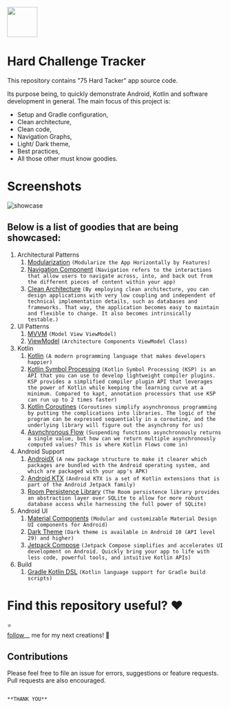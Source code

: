 <a href="https://play.google.com/store/apps/details?id=com.ondevop.a75hard"><img src="https://play.google.com/intl/en_us/badges/static/images/badges/en_badge_web_generic.png" height="70"></a>

# Hard Challenge Tracker

This repository contains "75 Hard Tacker" app source code.

Its purpose being, to quickly demonstrate Android, Kotlin and software development in general. The main focus of this project is:
- Setup and Gradle configuration,
- Clean architecture,
- Clean code,
- Navigation Graphs,
- Light/ Dark theme,
- Best practices,
- All those other must know goodies.

# Screenshots

![showcase](https://github.com/Rahulrajput101/Hard_Challenge_Tracker/assets/88555033/235cf8c3-e972-4353-a413-29e5db0d8b69)

## Below is a list of goodies that are being showcased:

1. Architectural Patterns
    1. [Modularization](https://medium.com/google-developer-experts/modularizing-android-applications-9e2d18f244a0)
       ```(Modularize the App Horizontally by Features)```
    2. [Navigation Component](https://developer.android.com/guide/navigation) ```(Navigation refers to the interactions that
       allow users to navigate across, into, and back out from the different pieces of content within your app)```
    3. [Clean Architecture](https://8thlight.com/blog/uncle-bob/2012/08/13/the-clean-architecture.html) ```(By employing
       clean architecture, you can design applications with very low coupling and independent of technical implementation
       details, such as databases and frameworks. That way, the application becomes easy to maintain and flexible to change.
       It also becomes intrinsically testable.)```
2. UI Patterns
    1. [MVVM](https://en.wikipedia.org/wiki/Model%E2%80%93view%E2%80%93viewmodel) ```(Model View ViewModel)```
    2. [ViewModel](https://developer.android.com/topic/libraries/architecture/viewmodel) ```(Architecture Components
       ViewModel Class)```
3. Kotlin
    1. [Kotlin](https://kotlinlang.org/) ```(A modern programming language that makes developers happier)```
    2. [Kotlin Symbol Processing](https://kotlinlang.org/docs/ksp-overview.html) ```(Kotlin Symbol Processing (KSP) is
       an API that you can use to develop lightweight compiler plugins. KSP provides a simplified compiler plugin API that
       leverages the power of Kotlin while keeping the learning curve at a minimum. Compared to kapt, annotation processors
       that use KSP can run up to 2 times faster)```
    3. [Kotlin Coroutines](https://kotlinlang.org/docs/reference/coroutines.html) ```(Coroutines simplify asynchronous
       programming by putting the complications into libraries. The logic of the program can be expressed sequentially in a
       coroutine, and the underlying library will figure out the asynchrony for us)```
    4. [Asynchronous Flow](https://kotlinlang.org/docs/reference/coroutines/flow.html) ```(Suspending functions
       asynchronously returns a single value, but how can we return multiple asynchronously computed values? This is where
       Kotlin Flows come in)```
4. Android Support
    1. [AndroidX](https://developer.android.com/topic/libraries/support-library/androidx-overview) ```(A new package
       structure to make it clearer which packages are bundled with the Android operating system, and which are packaged with
       your app's APK)```
    2. [Android KTX](https://developer.android.com/kotlin/ktx) ```(Android KTX is a set of Kotlin extensions that is part of
       the Android Jetpack family)```
    3. [Room Persistence Library](https://developer.android.com/topic/libraries/architecture/room) ```(The Room persistence
       library provides an abstraction layer over SQLite to allow for more robust database access while harnessing the full
       power of SQLite)```
5. Android UI
    1. [Material Components](https://github.com/material-components/material-components-android) ```(Modular and customizable
       Material Design UI components for Android)```
    2. [Dark Theme](https://developer.android.com/guide/topics/ui/look-and-feel/darktheme) ```(Dark theme is available in
       Android 10 (API level 29) and higher)```
    3. [Jetpack Compose](https://developer.android.com/jetpack/compose) ```(Jetpack Compose simplifies and accelerates UI
       development on Android. Quickly bring your app to life with less code, powerful tools, and intuitive Kotlin APIs)```
6. Build
    1. [Gradle Kotlin DSL](https://github.com/gradle/kotlin-dsl) ```(Kotlin language support for Gradle build scripts)```
  
 # Find this repository useful? :heart:
 
:star: <br>
[follow](https://github.com/akhilesh0707)__ me for my next creations! 🤩

## Contributions
Please feel free to file an issue for errors, suggestions or feature requests. Pull requests are also encouraged.
```

**THANK YOU**
